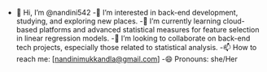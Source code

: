 - 👋 Hi, I’m @nandini542
-👀 I’m interested in back-end development, studying, and exploring new places.
-🌱 I’m currently learning cloud-based platforms and advanced statistical measures for feature selection in linear regression models.
-💞️ I’m looking to collaborate on back-end tech projects, especially those related to statistical analysis.
-📫 How to reach me: [nandinimukkandla@gmail.com]
-😄 Pronouns: she/Her
<!---
nandini542/nandini542 is a ✨ special ✨ repository because its `README.md` (this file) appears on your GitHub profile.
You can click the Preview link to take a look at your changes.
--->
